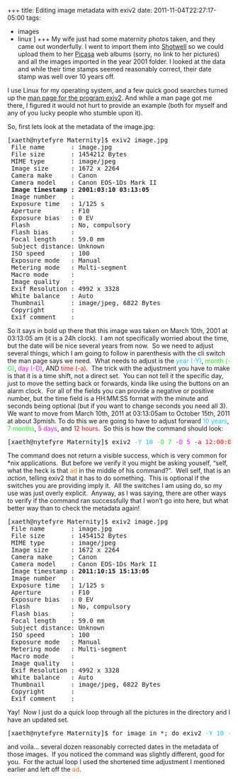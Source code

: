 +++
title: Editing image metadata with exiv2
date: 2011-11-04T22:27:17-05:00
tags:
  - images
  - linux
]
+++
My wife just had some maternity photos taken, and they came out wonderfully. I went to import them into [Shotwell](http://yorba.org/shotwell/ "Shotwell Open Source Photo manager") so we could upload them to her [Picasa](http://picasaweb.google.com "Picasa Web Albums") web albums (sorry, no link to her pictures)  and all the images imported in the year 2001 folder. I looked at the data and while their time stamps seemed reasonably correct, their date stamp was well over 10 years off.

I use Linux for my operating system, and a few quick good searches turned up the [man page for the program exiv2](http://linux.die.net/man/1/exiv2 "man exiv2"). And while a man page got me there, I figured it would not hurt to provide an example (both for myself and any of you lucky people who stumble upon it).

So, first lets look at the metadata of the image.jpg:

<pre>[xaeth@nytefyre Maternity]$ exiv2 image.jpg
 File name       : image.jpg
 File size       : 1454212 Bytes
 MIME type       : image/jpeg
 Image size      : 1672 x 2264
 Camera make     : Canon
 Camera model    : Canon EOS-1Ds Mark II
 <strong>Image timestamp : 2001:03:10 03:13:05</strong>
 Image number    :
 Exposure time   : 1/125 s
 Aperture        : F10
 Exposure bias   : 0 EV
 Flash           : No, compulsory
 Flash bias      :
 Focal length    : 59.0 mm
 Subject distance: Unknown
 ISO speed       : 100
 Exposure mode   : Manual
 Metering mode   : Multi-segment
 Macro mode      :
 Image quality   :
 Exif Resolution : 4992 x 3328
 White balance   : Auto
 Thumbnail       : image/jpeg, 6822 Bytes
 Copyright       :
 Exif comment    :</pre>

So it says in bold up there that this image was taken on March 10th, 2001 at 03:13:05 am (it is a 24h clock).  I am not specifically worried about the time, but the date will be nice several years from now.  So we need to adjust several things, which I am going to follow in parenthesis with the cli switch the man page says we need.  What needs to adjust is the <span style="color: #00ccff;">year (-Y)</span>, <span style="color: #00ff00;">month (-O)</span>, <span style="color: #ff00ff;">day (-D)</span>, AND <span style="color: #ff0000;">time (-a)</span>.  The trick with the adjustment you have to make is that it is a time shift, not a direct set.  You can not tell it the specific day, just to move the setting back or forwards, kinda like using the buttons on an alarm clock.  For all of the fields you can provide a negative or positive number, but the time field is a HH:MM:SS format with the minute and seconds being optional (but if you want to change seconds you need all 3). We want to move from March 10th, 2011 at 03:13:05am to October 15th, 2011 at about 3pmish. To do this we are going to have to adjust forward <span style="color: #00ccff;">10 years</span>, <span style="color: #00ff00;">7 months</span>, <span style="color: #ff00ff;">5 days</span>, and <span style="color: #ff0000;">12 hours</span>.  So this is how the command should look:

<pre>[xaeth@nytefyre Maternity]$ exiv2 <span style="color: #00ccff;">-Y 10</span> <span style="color: #00ff00;">-O 7</span> <span style="color: #ff00ff;">-D 5</span> <span style="color: #ff0000;">-a 12:00:00</span> <span style="color: #ff6600;">ad</span> image.jpg</pre>

The command does not return a visible success, which is very common for *nix applications.  But before we verify it you might be asking youself, &#8220;self, what the heck is that <span style="color: #ff6600;">ad</span> in the middle of his command?&#8221;.  Well self, that is an _action_, telling exiv2 that it has to do something.  This is optional if the switches you are providing imply it.  All the switches I am using do, so my use was just overly explicit.  Anyway, as I was saying, there are other ways to verify if the command ran successfully that I won&#8217;t go into here, but what better way than to check the metadata again!

<pre>[xaeth@nytefyre Maternity]$ exiv2 image.jpg
 File name       : image.jpg
 File size       : 1454152 Bytes
 MIME type       : image/jpeg
 Image size      : 1672 x 2264
 Camera make     : Canon
 Camera model    : Canon EOS-1Ds Mark II
 Image timestamp : <strong>2011:10:15 15:13:05</strong>
 Image number    :
 Exposure time   : 1/125 s
 Aperture        : F10
 Exposure bias   : 0 EV
 Flash           : No, compulsory
 Flash bias      :
 Focal length    : 59.0 mm
 Subject distance: Unknown
 ISO speed       : 100
 Exposure mode   : Manual
 Metering mode   : Multi-segment
 Macro mode      :
 Image quality   :
 Exif Resolution : 4992 x 3328
 White balance   : Auto
 Thumbnail       : image/jpeg, 6822 Bytes
 Copyright       :
 Exif comment    :</pre>

Yay!  Now I just do a quick loop through all the pictures in the directory and I have an updated set.

<pre>[xaeth@nytefyre Maternity]$ for image in *; do exiv2 <span style="color: #00ccff;">-Y 10</span> <span style="color: #00ff00;">-O 7</span> <span style="color: #ff00ff;">-D 5</span> <span style="color: #ff0000;">-a 12</span> ${image}; done</pre>

and voila&#8230; several dozen reasonably corrected dates in the metadata of those images.  If you noticed the command was slightly different, good for you.  For the actual loop I used the shortened time adjustment I mentioned earlier and left off the <span style="color: #ff6600;">ad</span>.
